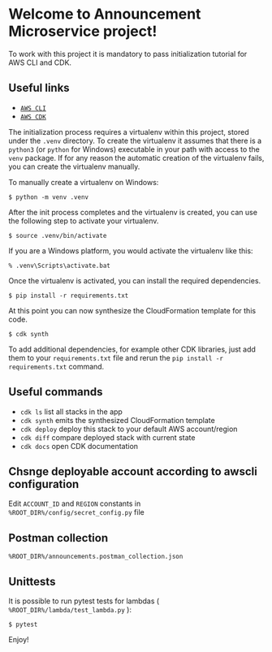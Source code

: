 
# Welcome to Announcement Microservice project!

To work with this project it is mandatory to pass initialization tutorial for AWS CLI and CDK.

## Useful links

 * [`AWS CLI`](https://docs.aws.amazon.com/cli/latest/userguide/cli-configure-quickstart.html)
 * [`AWS CDK`](https://docs.aws.amazon.com/cdk/latest/guide/getting_started.html)

The initialization process requires a virtualenv within this project, stored under the `.venv`
directory.  To create the virtualenv it assumes that there is a `python3`
(or `python` for Windows) executable in your path with access to the `venv`
package. If for any reason the automatic creation of the virtualenv fails,
you can create the virtualenv manually.

To manually create a virtualenv on Windows:

```
$ python -m venv .venv
```

After the init process completes and the virtualenv is created, you can use the following
step to activate your virtualenv.

```
$ source .venv/bin/activate
```

If you are a Windows platform, you would activate the virtualenv like this:

```
% .venv\Scripts\activate.bat
```

Once the virtualenv is activated, you can install the required dependencies.

```
$ pip install -r requirements.txt
```

At this point you can now synthesize the CloudFormation template for this code.

```
$ cdk synth
```

To add additional dependencies, for example other CDK libraries, just add
them to your `requirements.txt` file and rerun the `pip install -r requirements.txt`
command.

## Useful commands

 * `cdk ls`          list all stacks in the app
 * `cdk synth`       emits the synthesized CloudFormation template
 * `cdk deploy`      deploy this stack to your default AWS account/region
 * `cdk diff`        compare deployed stack with current state
 * `cdk docs`        open CDK documentation

## Chsnge deployable account according to awscli configuration

Edit `ACCOUNT_ID` and `REGION` constants in `%ROOT_DIR%/config/secret_config.py` file

## Postman collection

`%ROOT_DIR%/announcements.postman_collection.json`

## Unittests

It is possible to run pytest tests for lambdas ( `%ROOT_DIR%/lambda/test_lambda.py` ): 
```
$ pytest
```

Enjoy!
